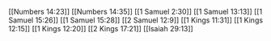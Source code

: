 [[Numbers 14:23]]
[[Numbers 14:35]]
[[1 Samuel 2:30]]
[[1 Samuel 13:13]]
[[1 Samuel 15:26]]
[[1 Samuel 15:28]]
[[2 Samuel 12:9]]
[[1 Kings 11:31]]
[[1 Kings 12:15]]
[[1 Kings 12:20]]
[[2 Kings 17:21]]
[[Isaiah 29:13]]
